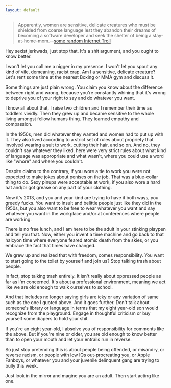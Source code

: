 ```yaml
---
layout: default
---
```


> Apparently, women are sensitive, delicate creatures who must be shielded from coarse language lest they abandon their dreams of becoming a software developer and seek the shelter of being a stay-at-home-mom.--[some random Internet Troll](http://www.globalnerdy.com/2013/04/02/programmers-being-dicks-and-other-related-tales/#comments)

Hey sexist jerkwads, just stop that. It's a shit argument, and you ought to know better.

I won't let you call me a nigger in my presence. I won't let you spout any kind of vile, demeaning, racist crap. Am I a sensitive, delicate creature? Let's rent some time at the nearest Boxing or MMA gym and discuss it.

Some things are just plain wrong. You claim you know about the difference between right and wrong, because you're constantly whining that it's wrong to deprive you of your right to say and do whatever you want.

I know all about that, I raise two children and I remember their time as toddlers vividly. Then they grew up and became sensitive to the whole living amongst fellow humans thing. They learned empathy and compassion.

In the 1950s, men did whatever they wanted and women had to put up with it. They also lived according to a strict set of rules about propriety that involved wearing a suit to work, cutting their hair, and so on. And no, they couldn't say whatever they liked. here were very strict rules about what kind of language was appropriate and what wasn't, where you could use a word like "whore" and where you couldn't.

Despite claims to the contrary, if you wore a tie to work you were not expected to make jokes about penises on the job. That was a blue-collar thing to do. Sexy pinups were acceptable at work, if you also wore a hard hat and/or got grease on any part of your clothing.

Now it's 2013, and you and your kind are trying to have it both ways, you greedy fucks. You want to insult and belittle people just like they did in the 1950s, but you also want to be free to wear whatever you want and say whatever you want in the workplace and/or at conferences where people are working.

There is no free lunch, and I am here to be the adult in your stinking playpen and tell you that. Now, either you invent a time machine and go back to that halcyon time where everyone feared atomic death from the skies, or you embrace the fact that times have changed.

We grew up and realized that with freedom, comes responsibility. You want to start going to the toilet by yourself and join us? Stop talking trash about people.

In fact, stop talking trash entirely. It isn't really about oppressed people as far as I'm concerned. It's about a professional environment, meaning we act like we are old enough to walk ourselves to school.

And that includes no longer saying girls are icky or any variation of same such as the one I quoted above. And it goes further. Don't talk about someone's library or language in terms that my eight year-old son would recognize from the playground. Engage in thoughtful criticism or buy yourself some diapers to hold your shit. 

If you're an eight year-old, I absolve you of responsibility for comments like the above. But if you're nine or older, you are old enough to know better than to open your mouth and let your entrails run in reverse.

So just stop pretending this is about people being offended, or misandry, or reverse racism, or people with low IQs out-procreating you, or Apple Fanboys, or whatever you and your juvenile delinquent gang are trying to bully this week.

Just look in the mirror and magine you are an adult. Then start acting like one.
